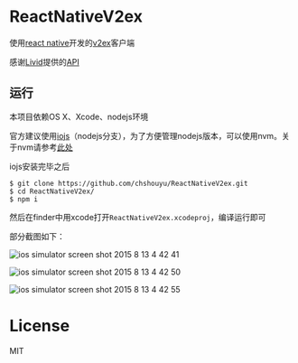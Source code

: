 
# ReactNativeV2ex

使用[react native](https://facebook.github.io/react-native/)开发的[v2ex](https://www.v2ex.com/)客户端

感谢[Livid](https://twitter.com/Livid)提供的[API](https://www.v2ex.com/p/7v9TEc53)

## 运行

本项目依赖OS X、Xcode、nodejs环境

官方建议使用[iojs](https://iojs.org/)（nodejs分支），为了方便管理nodejs版本，可以使用nvm。关于nvm请参考[此处](https://github.com/creationix/nvm#installation)

iojs安装完毕之后

    $ git clone https://github.com/chshouyu/ReactNativeV2ex.git
    $ cd ReactNativeV2ex/
    $ npm i

然后在finder中用xcode打开`ReactNativeV2ex.xcodeproj`，编译运行即可

部分截图如下：

![ios simulator screen shot 2015 8 13 4 42 41](https://cloud.githubusercontent.com/assets/1304342/9246029/62e516de-41db-11e5-937f-4b07c70a0104.png)

![ios simulator screen shot 2015 8 13 4 42 50](https://cloud.githubusercontent.com/assets/1304342/9246030/62e8485e-41db-11e5-8b74-6710178b7131.png)

![ios simulator screen shot 2015 8 13 4 42 55](https://cloud.githubusercontent.com/assets/1304342/9246031/63031b5c-41db-11e5-995c-6db520478f88.png)

# License

MIT